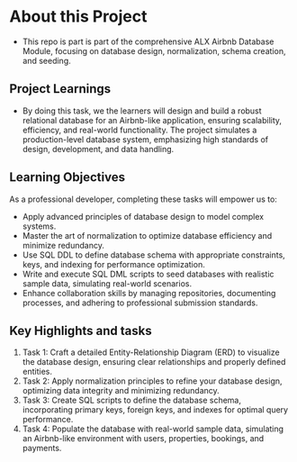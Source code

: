 # About this Project 
- This repo is part is part of the comprehensive ALX Airbnb Database Module, focusing on database design, normalization, schema creation, and seeding. 
## Project Learnings
- By doing this task, we the learners will design and build a robust relational database for an Airbnb-like application, ensuring scalability, efficiency, and real-world functionality. The project simulates a production-level database system, emphasizing high standards of design, development, and data handling.

## Learning Objectives
As a professional developer, completing these tasks will empower us to:

- Apply advanced principles of database design to model complex systems.
- Master the art of normalization to optimize database efficiency and minimize redundancy.
- Use SQL DDL to define database schema with appropriate constraints, keys, and indexing for performance optimization.
- Write and execute SQL DML scripts to seed databases with realistic sample data, simulating real-world scenarios.
- Enhance collaboration skills by managing repositories, documenting processes, and adhering to professional submission standards.

## Key Highlights and tasks
1. Task 1: Craft a detailed Entity-Relationship Diagram (ERD) to visualize the database design, ensuring clear relationships and properly defined entities.
2. Task 2: Apply normalization principles to refine your database design, optimizing data integrity and minimizing redundancy.
3. Task 3: Create SQL scripts to define the database schema, incorporating primary keys, foreign keys, and indexes for optimal query performance.
4. Task 4: Populate the database with real-world sample data, simulating an Airbnb-like environment with users, properties, bookings, and payments.